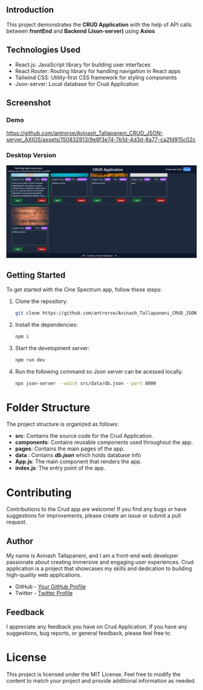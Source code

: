 ## Introduction

This project demonstrates the **CRUD Application** with the help of API calls between **frontEnd** and **Backend (Json-server)** using **Axios**

## Technologies Used

- React.js: JavaScript library for building user interfaces
- React Router: Routing library for handling navigation in React apps
- Tailwind CSS: Utility-first CSS framework for styling components
- Json-server: Local database for Crud Application

## Screenshot

### Demo

https://github.com/antrorse/Avinash_Tallapaneni_CRUD_JSON-server_AXIOS/assets/150832913/9e8f3e74-7b1d-4d3d-8a77-ca2fd915c02c



### Desktop Version

![](./homepage.png)

## Getting Started

To get started with the Cine Spectrum app, follow these steps:

1. Clone the repository:

   ```bash
   git clone https://github.com/antrorse/Avinash_Tallapaneni_CRUD_JSON-server_AXIOS.git
   ```

2. Install the dependencies:

   ```bash
   npm i

   ```

3. Start the development server:

   ```bash
   npm run dev
   ```

4. Run the following command so Json server can be acessed locally.

   ```bash
   npx json-server --watch src/data/db.json --port 8000
   ```

# Folder Structure

The project structure is organized as follows:

- **src**: Contains the source code for the Crud Application.
- **components**: Contains reusable components used throughout the app.
- **pages**: Contains the main pages of the app.
- **data** : Contains **_db.json_** which holds database info
- **App.js**: The main component that renders the app.
- **index.js**: The entry point of the app.

# Contributing

Contributions to the Crud app are welcome! If you find any bugs or have suggestions for improvements, please create an issue or submit a pull request.

## Author

My name is Avinash Tallapaneni, and I am a front-end web developer passionate about creating immersive and engaging user experiences. Crud application is a project that showcases my skills and dedication to building high-quality web applications.

- GitHub - [Your GitHub Profile](https://github.com/your-profile)
- Twitter - [Twitter Profile](https://twitter.com/TallapaneniAvi)

## Feedback

I appreciate any feedback you have on Crud Application. If you have any suggestions, bug reports, or general feedback, please feel free to

# License

This project is licensed under the MIT License.
Feel free to modify the content to match your project and provide additional information as needed.
